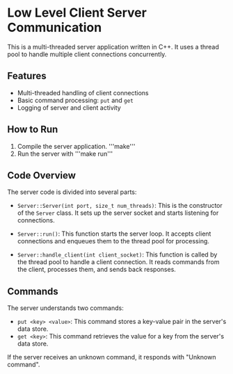 # Low Level Client Server Communication

This is a multi-threaded server application written in C++. It uses a thread pool to handle multiple client connections concurrently.

## Features

- Multi-threaded handling of client connections
- Basic command processing: `put` and `get`
- Logging of server and client activity

## How to Run

1. Compile the server application. '''make'''
2. Run the server with '''make run'''

## Code Overview

The server code is divided into several parts:

- `Server::Server(int port, size_t num_threads)`: This is the constructor of the `Server` class. It sets up the server socket and starts listening for connections.

- `Server::run()`: This function starts the server loop. It accepts client connections and enqueues them to the thread pool for processing.

- `Server::handle_client(int client_socket)`: This function is called by the thread pool to handle a client connection. It reads commands from the client, processes them, and sends back responses.

## Commands

The server understands two commands:

- `put <key> <value>`: This command stores a key-value pair in the server's data store.
- `get <key>`: This command retrieves the value for a key from the server's data store.

If the server receives an unknown command, it responds with "Unknown command".
